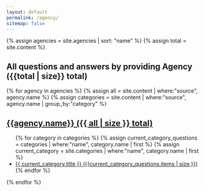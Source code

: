 ```yaml
---
layout: default
permalink: /agency/
sitemap: false
---
```


{% assign agencies = site.agencies | sort: "name" %}
{% assign total = site.content %}

<section class="grid-container usa-section usa-section--condensed border-top border-base-lightest">
    <div class="grid-row">
      <div class="grid-col-12">
        <h1>All questions and answers by providing Agency ({{total | size}} total)</h1>
      </div>
    </div>
    <div class="grid-row">
        <div class="grid-col-12">
        {% for agency in agencies %}
            {% assign all = site.content | where:"source", agency.name %}
            {% assign categories = site.content | where:"source", agency.name | group_by:"category" %}
            <div>
                <h2><a href="{{ site.baseurl }}/agency/{{ agency.name}}/">{{agency.name}} ({{ all | size }} total)</a></h2>
                <ul>
                    {% for category in categories %}
                        {% assign current_category_questions = categories | where:"name", category.name | first %}
                        {% assign current_category = site.categories | where:"name", category.name | first %}
                        <li class="margin-bottom-2">
                            <a href="{{ site.baseurl }}/agency/{{ agency.name}}/#{{ current_category.title | slugify }}"
                               class="margin-y-1">{{ current_category.title }} ({{current_category_questions.items | size }})
                            </a>
                        </li>
                    {% endfor %}
                </ul>
            </div>
        {% endfor %}
        </div>
    </div>
</section>
